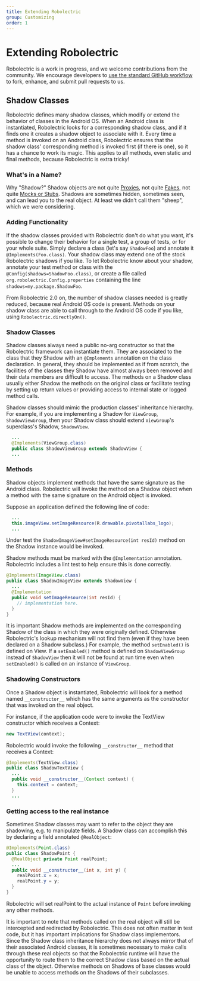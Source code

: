 ```yaml
---
title: Extending Robolectric
group: Customizing
order: 1
---
```


# Extending Robolectric

Robolectric is a work in progress, and we welcome contributions from the community. We encourage developers to [use the standard GitHub workflow](http://help.github.com/fork-a-repo/ "Help.GitHub - Fork A Repo") to fork, enhance, and submit pull requests to us.

## Shadow Classes

Robolectric defines many shadow classes, which modify or extend the behavior of classes in the Android OS. When an Android class is instantiated, Robolectric looks for a corresponding shadow class, and if it finds one it creates a shadow object to associate with it. Every time a method is invoked on an Android class, Robolectric ensures that the shadow class' corresponding method is invoked first (if there is one), so it has a chance to work its magic. This applies to all methods, even static and final methods, because Robolectric is extra tricky!

### What's in a Name?

Why "Shadow?" Shadow objects are not quite [Proxies](http://en.wikipedia.org/wiki/Proxy_pattern "Proxy pattern - Wikipedia, the free encyclopedia"), not quite [Fakes](http://c2.com/cgi/wiki?FakeObject "Fake Object"), not quite [Mocks or Stubs](http://martinfowler.com/articles/mocksArentStubs.html#TheDifferenceBetweenMocksAndStubs "Mocks Aren't Stubs"). Shadows are sometimes hidden, sometimes seen, and can lead you to the real object. At least we didn't call them "sheep", which we were considering.

### Adding Functionality

If the shadow classes provided with Robolectric don't do what you want, it's possible to change their behavior for a single test, a group of tests, or for your whole suite. Simply declare a class (let's say <code>ShadowFoo</code>) and annotate it <code>@Implements(Foo.class)</code>. Your shadow class may extend one of the stock Robolectric shadows if you like. To let Robolectric know about your shadow, annotate your test method or class with the <code>@Config(shadows=ShadowFoo.class)</code>, or create a file called <code>org.robolectric.Config.properties</code> containing the line <code>shadows=my.package.ShadowFoo</code>.

From Robolectric 2.0 on, the number of shadow classes needed is greatly reduced, because real Android OS code is present. Methods on your shadow class are able to call through to the Android OS code if you like, using <code>Robolectric.directlyOn()</code>.

### Shadow Classes

Shadow classes always need a public no-arg constructor so that the Robolectric framework can instantiate them. They are associated to the class that they Shadow with an `@Implements` annotation on the class declaration. In general, they should be implemented as if from scratch, the facilities of the classes they Shadow have almost always been removed and their data members are difficult to access. The methods on a Shadow class usually either Shadow the methods on the original class or facilitate testing by setting up return values or providing access to internal state or logged method calls.

Shadow classes should mimic the production classes' inheritance hierarchy. For example, if you are implementing a Shadow for `ViewGroup`, `ShadowViewGroup`, then your Shadow class should extend `ViewGroup`'s superclass's Shadow, `ShadowView`.  

```java
  ...
  @Implements(ViewGroup.class)
  public class ShadowViewGroup extends ShadowView {
  ...
```

### Methods

Shadow objects implement methods that have the same signature as the Android class. Robolectric will invoke the method on a Shadow object when a method with the same signature on the Android object is invoked.

Suppose an application defined the following line of code:
```java
  ...
  this.imageView.setImageResource(R.drawable.pivotallabs_logo);
  ...
```

Under test the `ShadowImageView#setImageResource(int resId)` method on the Shadow instance would be invoked.

Shadow methods must be marked with the `@Implementation` annotation. Robolectric includes a lint test to help ensure this is done correctly.

```java
@Implements(ImageView.class)
public class ShadowImageView extends ShadowView {
  ...	
  @Implementation
  public void setImageResource(int resId) {
    // implementation here.
  }
}
```

It is important Shadow methods are implemented on the corresponding Shadow of the class in which they were originally defined. Otherwise Robolectric's lookup mechanism will not find them (even if they have been declared on a Shadow subclass.) For example, the method `setEnabled()` is defined on View. If a `setEnabled()` method is defined on `ShadowViewGroup` instead of `ShadowView` then it will not be found at run time even when `setEnabled()` is called on an instance of `ViewGroup`. 

### Shadowing Constructors

Once a Shadow object is instantiated, Robolectric will look for a method named  `__constructor__` which has the same arguments as the constructor that was invoked on the real object.

For instance, if the application code were to invoke the TextView constructor which receives a Context:

```java
new TextView(context);
```

Robolectric would invoke the following  `__constructor__` method that receives a Context:

```java
@Implements(TextView.class)
public class ShadowTextView {
  ...
  public void __constructor__(Context context) {
    this.context = context;
  }
  ...
```

### Getting access to the real instance

Sometimes Shadow classes may want to refer to the object they are shadowing, e.g. to manipulate fields. A Shadow class can accomplish this by declaring a field annotated `@RealObject`:

```java
@Implements(Point.class)
public class ShadowPoint {
  @RealObject private Point realPoint;
  ...
  public void __constructor__(int x, int y) {
    realPoint.x = x;
    realPoint.y = y;
  }
}
```

Robolectric will set realPoint to the actual instance of `Point` before invoking any other methods.

It is important to note that methods called on the real object will still be intercepted and redirected by Robolectric. This does not often matter in test code, but it has important implications for Shadow class implementors. Since the Shadow class inheritance hierarchy does not always mirror that of their associated Android classes, it is sometimes necessary to make calls through these real objects so that the Robolectric runtime will have the opportunity to route them to the correct Shadow class based on the actual class of the object. Otherwise methods on Shadows of base classes would be unable to access methods on the Shadows of their subclasses.
